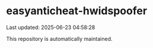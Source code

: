 # easyanticheat-hwidspoofer

Last updated: 2025-06-23 04:58:28

This repository is automatically maintained.
